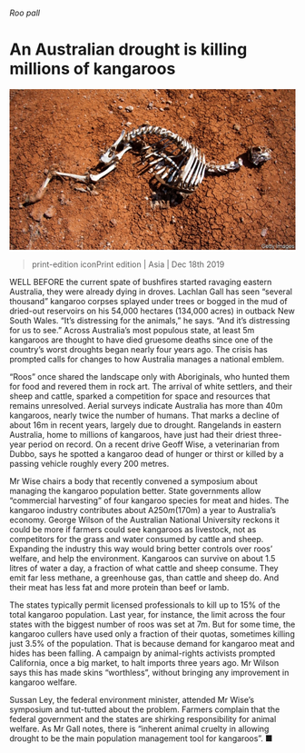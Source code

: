 ###### Roo pall

# An Australian drought is killing millions of kangaroos 

![image](images/20191221_asp502.jpg) 

> print-edition iconPrint edition | Asia | Dec 18th 2019 

WELL BEFORE the current spate of bushfires started ravaging eastern Australia, they were already dying in droves. Lachlan Gall has seen “several thousand” kangaroo corpses splayed under trees or bogged in the mud of dried-out reservoirs on his 54,000 hectares (134,000 acres) in outback New South Wales. “It’s distressing for the animals,” he says. “And it’s distressing for us to see.” Across Australia’s most populous state, at least 5m kangaroos are thought to have died gruesome deaths since one of the country’s worst droughts began nearly four years ago. The crisis has prompted calls for changes to how Australia manages a national emblem. 

“Roos” once shared the landscape only with Aboriginals, who hunted them for food and revered them in rock art. The arrival of white settlers, and their sheep and cattle, sparked a competition for space and resources that remains unresolved. Aerial surveys indicate Australia has more than 40m kangaroos, nearly twice the number of humans. That marks a decline of about 16m in recent years, largely due to drought. Rangelands in eastern Australia, home to millions of kangaroos, have just had their driest three-year period on record. On a recent drive Geoff Wise, a veterinarian from Dubbo, says he spotted a kangaroo dead of hunger or thirst or killed by a passing vehicle roughly every 200 metres. 

Mr Wise chairs a body that recently convened a symposium about managing the kangaroo population better. State governments allow “commercial harvesting” of four kangaroo species for meat and hides. The kangaroo industry contributes about A$250m ($170m) a year to Australia’s economy. George Wilson of the Australian National University reckons it could be more if farmers could see kangaroos as livestock, not as competitors for the grass and water consumed by cattle and sheep. Expanding the industry this way would bring better controls over roos’ welfare, and help the environment. Kangaroos can survive on about 1.5 litres of water a day, a fraction of what cattle and sheep consume. They emit far less methane, a greenhouse gas, than cattle and sheep do. And their meat has less fat and more protein than beef or lamb. 

The states typically permit licensed professionals to kill up to 15% of the total kangaroo population. Last year, for instance, the limit across the four states with the biggest number of roos was set at 7m. But for some time, the kangaroo cullers have used only a fraction of their quotas, sometimes killing just 3.5% of the population. That is because demand for kangaroo meat and hides has been falling. A campaign by animal-rights activists prompted California, once a big market, to halt imports three years ago. Mr Wilson says this has made skins “worthless”, without bringing any improvement in kangaroo welfare. 

Sussan Ley, the federal environment minister, attended Mr Wise’s symposium and tut-tutted about the problem. Farmers complain that the federal government and the states are shirking responsibility for animal welfare. As Mr Gall notes, there is “inherent animal cruelty in allowing drought to be the main population management tool for kangaroos”. ■ 

